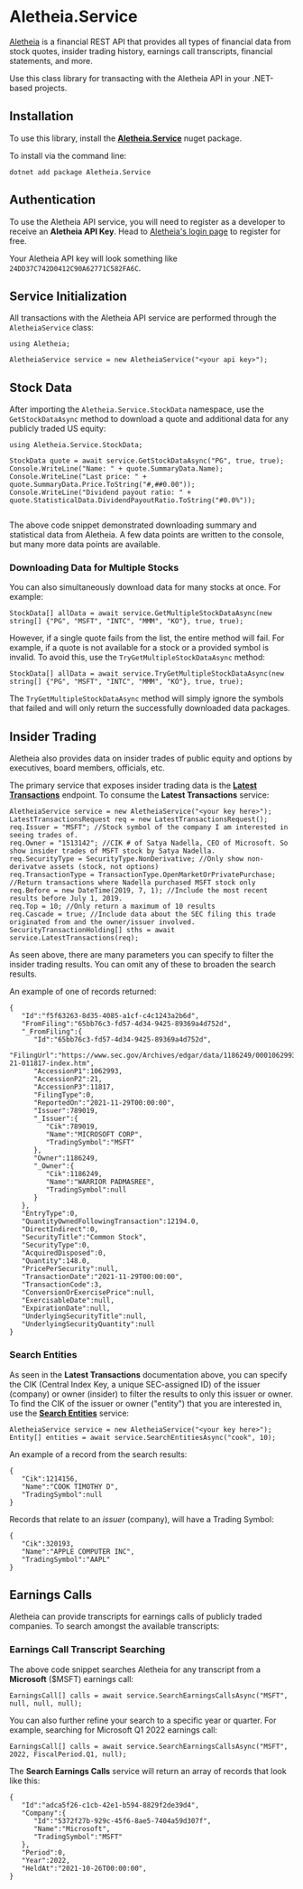 # Aletheia.Service

[Aletheia](https://aletheiaapi.com) is a financial REST API that provides all types of financial data from stock quotes, insider trading history, earnings call transcripts, financial statements, and more.  

Use this class library for transacting with the Aletheia API in your .NET-based projects.

## Installation
To use this library, install the [**Aletheia.Service**](https://www.nuget.org/packages/Aletheia.Service/) nuget package.

To install via the command line:
```
dotnet add package Aletheia.Service
```

## Authentication
To use the Aletheia API service, you will need to register as a developer to receive an **Aletheia API Key**. Head to [Aletheia's login page](https://aletheiaapi.com/login/) to register for free.

Your Aletheia API key will look something like `24DD37C742D0412C90A62771C582FA6C`.

## Service Initialization
All transactions with the Aletheia API service are performed through the `AletheiaService` class:

```
using Aletheia;

AletheiaService service = new AletheiaService("<your api key>");
```

## Stock Data
After importing the `Aletheia.Service.StockData` namespace, use the `GetStockDataAsync` method to download a quote and additional data for any publicly traded US equity:

```
using Aletheia.Service.StockData;

StockData quote = await service.GetStockDataAsync("PG", true, true);
Console.WriteLine("Name: " + quote.SummaryData.Name);
Console.WriteLine("Last price: " + quote.SummaryData.Price.ToString("#,##0.00"));
Console.WriteLine("Dividend payout ratio: " + quote.StatisticalData.DividendPayoutRatio.ToString("#0.0%"));
            
```
The above code snippet demonstrated downloading summary and statistical data from Aletheia. A few data points are written to the console, but many more data points are available.

### Downloading Data for Multiple Stocks
You can also simultaneously download data for many stocks at once. For example:
```
StockData[] allData = await service.GetMultipleStockDataAsync(new string[] {"PG", "MSFT", "INTC", "MMM", "KO"}, true, true);
```
However, if a single quote fails from the list, the entire method will fail. For example, if a quote is not available for a stock or a provided symbol is invalid. To avoid this, use the `TryGetMultipleStockDataAsync` method:
```
StockData[] allData = await service.TryGetMultipleStockDataAsync(new string[] {"PG", "MSFT", "INTC", "MMM", "KO"}, true, true);
```
The `TryGetMultipleStockDataAsync` method will simply ignore the symbols that failed and will only return the successfully downloaded data packages.

## Insider Trading
Aletheia also provides data on insider trades of public equity and options by executives, board members, officials, etc. 

The primary service that exposes insider trading data is the [**Latest Transactions**](https://aletheiaapi.com/docs/#latest-transactions) endpoint. To consume the **Latest Transactions** service:
```
AletheiaService service = new AletheiaService("<your key here>");
LatestTransactionsRequest req = new LatestTransactionsRequest();
req.Issuer = "MSFT"; //Stock symbol of the company I am interested in seeing trades of.
req.Owner = "1513142"; //CIK # of Satya Nadella, CEO of Microsoft. So show insider trades of MSFT stock by Satya Nadella.
req.SecurityType = SecurityType.NonDerivative; //Only show non-derivatve assets (stock, not options)
req.TransactionType = TransactionType.OpenMarketOrPrivatePurchase; //Return transactions where Nadella purchased MSFT stock only
req.Before = new DateTime(2019, 7, 1); //Include the most recent results before July 1, 2019.
req.Top = 10; //Only return a maximum of 10 results
req.Cascade = true; //Include data about the SEC filing this trade originated from and the owner/issuer involved.
SecurityTransactionHolding[] sths = await service.LatestTransactions(req);
```
As seen above, there are many parameters you can specify to filter the insider trading results. You can omit any of these to broaden the search results.

An example of one of records returned:
```
{
   "Id":"f5f63263-8d35-4085-a1cf-c4c1243a2b6d",
   "FromFiling":"65bb76c3-fd57-4d34-9425-89369a4d752d",
   "_FromFiling":{
      "Id":"65bb76c3-fd57-4d34-9425-89369a4d752d",
      "FilingUrl":"https://www.sec.gov/Archives/edgar/data/1186249/000106299321011817/0001062993-21-011817-index.htm",
      "AccessionP1":1062993,
      "AccessionP2":21,
      "AccessionP3":11817,
      "FilingType":0,
      "ReportedOn":"2021-11-29T00:00:00",
      "Issuer":789019,
      "_Issuer":{
         "Cik":789019,
         "Name":"MICROSOFT CORP",
         "TradingSymbol":"MSFT"
      },
      "Owner":1186249,
      "_Owner":{
         "Cik":1186249,
         "Name":"WARRIOR PADMASREE",
         "TradingSymbol":null
      }
   },
   "EntryType":0,
   "QuantityOwnedFollowingTransaction":12194.0,
   "DirectIndirect":0,
   "SecurityTitle":"Common Stock",
   "SecurityType":0,
   "AcquiredDisposed":0,
   "Quantity":148.0,
   "PricePerSecurity":null,
   "TransactionDate":"2021-11-29T00:00:00",
   "TransactionCode":3,
   "ConversionOrExercisePrice":null,
   "ExercisableDate":null,
   "ExpirationDate":null,
   "UnderlyingSecurityTitle":null,
   "UnderlyingSecurityQuantity":null
}
```

### Search Entities
As seen in the **Latest Transactions** documentation above, you can specify the CIK (Central Index Key, a unique SEC-assigned ID) of the issuer (company) or owner (insider) to filter the results to only this issuer or owner.
To find the CIK of the issuer or owner ("entity") that you are interested in, use the [**Search Entities**](https://api.aletheiaapi.com/SearchEntities) service:

```
AletheiaService service = new AletheiaService("<your key here>");
Entity[] entities = await service.SearchEntitiesAsync("cook", 10);
```
An example of a record from the search results:
```
{
   "Cik":1214156,
   "Name":"COOK TIMOTHY D",
   "TradingSymbol":null
}
```
Records that relate to an *issuer* (company), will have a Trading Symbol:
```
{
   "Cik":320193,
   "Name":"APPLE COMPUTER INC",
   "TradingSymbol":"AAPL"
}
```

## Earnings Calls
Aletheia can provide transcripts for earnings calls of publicly traded companies. To search amongst the available transcripts:

### Earnings Call Transcript Searching
The above code snippet searches Aletheia for any transcript from a **Microsoft** ($MSFT) earnings call:
```
EarningsCall[] calls = await service.SearchEarningsCallsAsync("MSFT", null, null, null);
```
You can also further refine your search to a specific year or quarter. For example, searching for Microsoft Q1 2022 earnings call:
```
EarningsCall[] calls = await service.SearchEarningsCallsAsync("MSFT", 2022, FiscalPeriod.Q1, null);
```
The **Search Earnings Calls** service will return an array of records that look like this:
```
{
   "Id":"adca5f26-c1cb-42e1-b594-8829f2de39d4",
   "Company":{
      "Id":"5372f27b-929c-45f6-8ae5-7404a59d307f",
      "Name":"Microsoft",
      "TradingSymbol":"MSFT"
   },
   "Period":0,
   "Year":2022,
   "HeldAt":"2021-10-26T00:00:00",
}
```
